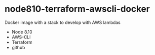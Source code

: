 # node810-terraform-awscli-docker

Docker image with a stack to develop with AWS lambdas

- Node 8.10
- AWS-CLI
- Terraform
- github
